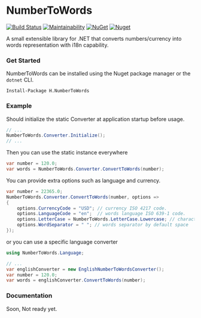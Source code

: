 # NumberToWords
[![Build Status](https://dev.azure.com/HenkaProgrammer/Number%20To%20Words/_apis/build/status/H.NumberToWords?branchName=master)](https://dev.azure.com/HenkaProgrammer/Number%20To%20Words/_build/latest?definitionId=3&branchName=master) [![Maintainability](https://api.codeclimate.com/v1/badges/353313c6df087bbc006f/maintainability)](https://codeclimate.com/github/Henka-Programmer/NumberToWords/maintainability) [![NuGet](https://img.shields.io/nuget/v/H.NumberToWords.svg)](https://nuget.org/packages/H.NumberToWords) [![Nuget](https://img.shields.io/nuget/dt/H.NumberToWords.svg)](https://nuget.org/packages/H.NumberToWords)

A small extensible library for .NET that converts numbers/currency into words representation with i18n capability.

### Get Started
NumberToWords can be installed using the Nuget package manager or the `dotnet` CLI.

```
Install-Package H.NumberToWords
```

### Example
Should initialize the static Converter at application startup before usage.
```csharp
// ...
NumberToWords.Converter.Initialize();
// ...
```
Then you can use the static instance everywhere
```csharp
var number = 120.0;
var words = NumberToWords.Converter.ConvertToWords(number);
```
You can provide extra options such as language and currency.
```csharp
var number = 22365.0;
NumberToWords.Converter.ConvertToWords(number, options =>
{
    options.CurrencyCode = "USD"; // currency ISO 4217 code.
    options.LanguageCode = "en";  // words language ISO 639-1 code.
    options.LetterCase = NumberToWords.LetterCase.Lowercase; // character casing, lower, upper, title, sintence 
    options.WordSeparator = " "; // words separator by default space
});
```
or you can use a specific language converter
```csharp
using NumberToWords.Language;

// ...
var englishConverter = new EnglishNumberToWordsConverter();
var number = 120.0;
var words = englishConverter.ConvertToWords(number);
```
### Documentation

Soon, Not ready yet.
